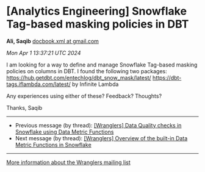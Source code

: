 


[Analytics Engineering] Snowflake Tag-based masking policies in DBT
===================================================================


**Ali, Saqib**
[docbook.xml at gmail.com](mailto:wranglers%40analyticsengineering.net?Subject=Re%3A%20%5BWranglers%5D%20Snowflake%20Tag-based%20masking%20policies%20in%20DBT&In-Reply-To=%3CCABDm0O_uWszr269_H3%2BEkF_T9pbBdE5vyBRNfqA6sUm9Ormv3Q%40mail.gmail.com%3E "[Wranglers] Snowflake Tag-based masking policies in DBT")   

*Mon Apr 1 13:37:21 UTC 2024*  

I am looking for a way to define and manage Snowflake Tag-based masking
policies on columns in DBT. I found the following two packages:
<https://hub.getdbt.com/entechlog/dbt_snow_mask/latest/>
<https://dbt-tags.iflambda.com/latest/> by Infinite Lambda

Any experiences using either of these? Feedback? Thoughts?


Thanks,
Saqib
  
  




---


* Previous message (by thread): [[Wranglers] Data Quality checks in Snowflake using Data Metric Functions](000033.html)
* Next message (by thread): [[Wranglers] Overview of the built-in Data Metric Functions in Snowflake](000034.html)




---


[More information about the Wranglers
mailing list](https://analyticsengineering.net/mailman/listinfo/wranglers)  




